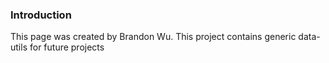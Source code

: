 ### Introduction
This page was created by Brandon Wu. This project contains generic data-utils for future projects
